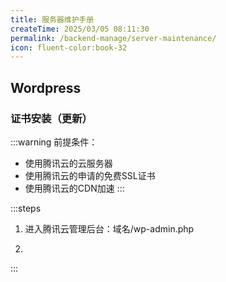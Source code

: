 ```yaml
---
title: 服务器维护手册
createTime: 2025/03/05 08:11:30
permalink: /backend-manage/server-maintenance/
icon: fluent-color:book-32
---
```


## Wordpress

### 证书安装（更新）

:::warning
前提条件：
- 使用腾讯云的云服务器
- 使用腾讯云的申请的免费SSL证书
- 使用腾讯云的CDN加速
:::

:::steps

1. 进入腾讯云管理后台：域名/wp-admin.php


2. 

:::
